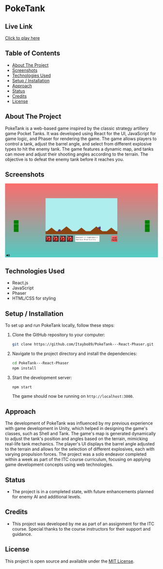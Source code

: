 # PokeTank

## Live Link
[Click to play here](https://pakatanks.web.app/)

## Table of Contents
- [About The Project](#about-the-project)
- [Screenshots](#screenshots)
- [Technologies Used](#technologies-used)
- [Setup / Installation](#setup--installation)
- [Approach](#approach)
- [Status](#status)
- [Credits](#credits)
- [License](#license)

## About The Project
PokeTank is a web-based game inspired by the classic strategy artillery game Pocket Tanks. It was developed using React for the UI, JavaScript for game logic, and Phaser for rendering the game. The game allows players to control a tank, adjust the barrel angle, and select from different explosive types to hit the enemy tank. The game features a dynamic map, and tanks can move and adjust their shooting angles according to the terrain. The objective is to defeat the enemy tank before it reaches you.

## Screenshots
[![Tanks Image](./TanksJPG.JPG)](https://pakatanks.web.app/)

## Technologies Used
- React.js
- JavaScript
- Phaser
- HTML/CSS for styling

## Setup / Installation
To set up and run PokeTank locally, follow these steps:
1. Clone the GitHub repository to your computer:
   ```bash
   git clone https://github.com/Itaybo89/PokeTank---React-Phaser.git
   ```
2. Navigate to the project directory and install the dependencies:
   ```bash
   cd PokeTank---React-Phaser
   npm install
   ```
3. Start the development server:
   ```bash
   npm start
   ```
   The game should now be running on `http://localhost:3000`.

## Approach
The development of PokeTank was influenced by my previous experience with game development in Unity, which helped in designing the game's classes, such as Shell and Tank. The game's map is generated dynamically to adjust the tank's position and angles based on the terrain, mimicking real-life tank mechanics. The player's UI displays the barrel angle adjusted to the terrain and allows for the selection of different explosives, each with varying propulsion forces. The project was a solo endeavor completed within a week as part of the ITC course curriculum, focusing on applying game development concepts using web technologies.

## Status
- The project is in a completed state, with future enhancements planned for enemy AI and additional levels.

## Credits
- This project was developed by me as part of an assignment for the ITC course. Special thanks to the course instructors for their support and guidance.

## License
This project is open source and available under the [MIT License](LICENSE.md).
